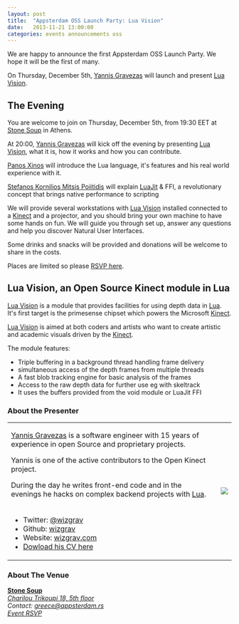 ```yaml
---
layout: post
title:  "Appsterdam OSS Launch Party: Lua Vision"
date:   2013-11-21 13:00:00
categories: events announcements oss
---
```


We are happy to announce the first Appsterdam OSS Launch Party. We hope it will be the first of many.

On Thursday, December 5th, [Yannis Gravezas] will launch and present [Lua Vision].

## The Evening

You are welcome to join on Thursday, December 5th, from 19:30 EET at [Stone Soup] in Athens.

At 20:00, [Yannis Gravezas] will kick off the evening by presenting [Lua Vision], what it is, how it works and how you can contribute.

[Panos Xinos] will introduce the Lua language, it's features and his real world experience with it.

[Stefanos Kornilios Mitsis Poiitidis] will explain [LuaJit] & FFI, a revolutionary concept that brings native performance to scripting

We will provide several workstations with [Lua Vision] installed connected to a [Kinect] and a projector, and you should bring your own machine to have some hands on fun. We will guide you through set up, answer any questions and help you discover Natural User Interfaces.

Some drinks and snacks will be provided and donations will be welcome to share in the costs.

Places are limited so please [RSVP here](https://www.facebook.com/events/1385748788339397).

## Lua Vision, an Open Source Kinect module in Lua

[Lua Vision] is a module that provides facilities for using depth data in [Lua].
It's first target is the primesense chipset which powers the Microsoft [Kinect].

[Lua Vision] is aimed at both coders and artists who want to create artistic and academic visuals driven by the [Kinect].

The module features:

* Triple buffering in a background thread handling frame delivery
* simultaneous access of the depth frames from multiple threads
* A fast blob tracking engine for basic analysis of the frames
* Access to the raw depth data for further use eg with skeltrack
* It uses the buffers provided from the void module or LuaJit FFI 


### About the Presenter

<table>
  <tr>
    <td style="padding-right: 10px;">
      <p>
        <a href="https://github.com/wizgrav">Yannis Gravezas</a> is a software engineer with 15 years of experience in open Source and proprietary projects.
      </p>
      <p>
        Yannis is one of the active contributors to the Open Kinect project.
      </p>
      <p>
        During the day he writes front-end code and in the evenings he hacks on complex backend projects with <a href="http://www.lua.org" title="The Programming Language Lua">Lua<a/>.
      </p>
    </td>
    <td rowspan="2">
      <img src='https://2.gravatar.com/avatar/58795b38258be1f56cb562e86fdb0344?s=240'>
    </td>
  </tr>
  <tr>
    <td>
      <ul>
        <li> 
          Twitter: <a href="https://twitter.com/wizgrav">@wizgrav</a>
        </li>
        <li> 
          Github: <a href="https://github.com/wizgrav">wizgrav</a>
        </li>
        <li> 
          Website: <a href="http://wizgrav.com">wizgrav.com</a>
        </li>
        <li> 
          <a href="http://wizgrav.com/cv.yannis.gravezas.pdf">Dowload his CV here</a>
        </li>
    </td>
  </tr>
</table>

### About The Venue

**[Stone Soup]**  
*[Charilou Trikoupi 18, 5th floor](http://maps.google.com?q=Charilou%20Trikoupi%2018,%20Athens,%20Greece)*  
*Contact: [greece@appsterdam.rs](mailto:greece@appsterdam.rs)*  
*[Event RSVP](https://www.facebook.com/events/1385748788339397)*


[Yannis Gravezas]: https://github.com/wizgrav "Giannis Gravezas On Github"
[Lua Vision]: https://github.com/LuaVision/lua-vision "Lua Vision On Github"
[Kinect]: http://openkinect.org/ "Open Kinect"
[Lua]: http://www.lua.org "The Programming Language Lua"
[LuaJit]: http://www.luajit.org "Lua on steroids"
[Stone Soup]: http://stonesoup.io
[Panos Xinos]: https://twitter.com/tehn00b "Panos Xinos on Twitter"
[Stefanos Kornilios Mitsis Poiitidis]: https://twitter.com/drkiiraziel "Stefanos Kornilios Mitsis Poiitidis on Twitter"
